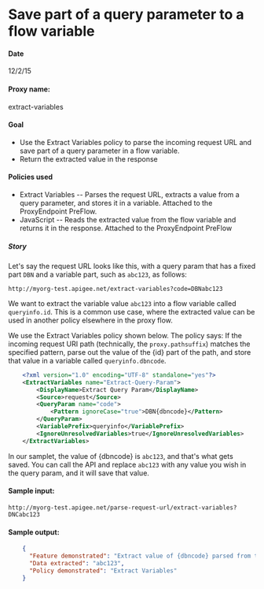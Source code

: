 # Save part of a query parameter to a flow variable

#### Date 
12/2/15

#### Proxy name:
extract-variables

#### Goal 

* Use the Extract Variables policy to parse the incoming request URL and save part of a query parameter in a flow variable. 
* Return the extracted value in the response

#### Policies used

* Extract Variables -- Parses the request URL, extracts a value from a query parameter, and stores it in a variable. Attached to the ProxyEndpoint PreFlow.
* JavaScript -- Reads the extracted value from the flow variable and returns it in the response. Attached to the ProxyEndpoint PreFlow

##### Story

Let's say the request URL looks like this, with a query param that has a fixed part `DBN` and a variable part, such as `abc123`, as follows:

`http://myorg-test.apigee.net/extract-variables?code=DBNabc123`

We want to extract the variable value `abc123` into a flow variable called `queryinfo.id`. This is a common use case, where the extracted value can be used in another policy elsewhere in the proxy flow.

We use the Extract Variables policy shown below. The policy says: If the incoming request URI path (technically, the `proxy.pathsuffix`) matches the specified pattern, parse out the value of the {id} part of the path, and store that value in a variable called `queryinfo.dbncode`. 

```xml
    <?xml version="1.0" encoding="UTF-8" standalone="yes"?>
    <ExtractVariables name="Extract-Query-Param">
        <DisplayName>Extract Query Param</DisplayName>
        <Source>request</Source>
        <QueryParam name="code">
            <Pattern ignoreCase="true">DBN{dbncode}</Pattern>
        </QueryParam>
        <VariablePrefix>queryinfo</VariablePrefix>
        <IgnoreUnresolvedVariables>true</IgnoreUnresolvedVariables>
    </ExtractVariables>
```

In our samplet, the value of {dbncode} is `abc123`, and that's what gets saved. You can call the API and replace `abc123` with any value you wish in the query param, and it will save that value. 

#### Sample input:

`http://myorg-test.apigee.net/parse-request-url/extract-variables?DNCabc123`

#### Sample output:

```json
    {
      "Feature demonstrated": "Extract value of {dbncode} parsed from the code query parameter: ?code=DBN{dbncode}",
      "Data extracted": "abc123",
      "Policy demonstrated": "Extract Variables"
    }
```



